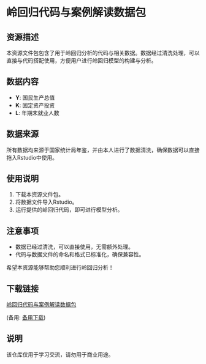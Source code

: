 # 岭回归代码与案例解读数据包

## 资源描述

本资源文件包包含了用于岭回归分析的代码与相关数据。数据经过清洗处理，可以直接与代码搭配使用，方便用户进行岭回归模型的构建与分析。

## 数据内容

- **Y**: 国民生产总值
- **K**: 固定资产投资
- **L**: 年期末就业人数

## 数据来源

所有数据均来源于国家统计局年鉴，并由本人进行了数据清洗，确保数据可以直接拖入Rstudio中使用。

## 使用说明

1. 下载本资源文件包。
2. 将数据文件导入Rstudio。
3. 运行提供的岭回归代码，即可进行模型分析。

## 注意事项

- 数据已经过清洗，可以直接使用，无需额外处理。
- 代码与数据文件的命名和格式已标准化，确保兼容性。

希望本资源能够帮助您顺利进行岭回归分析！

## 下载链接
[岭回归代码与案例解读数据包](https://pan.quark.cn/s/f80b800d079d) 

(备用: [备用下载](https://pan.baidu.com/s/1v5uDF7hVD6_SZOZW2Kcbgw?pwd=1234))

## 说明

该仓库仅用于学习交流，请勿用于商业用途。
